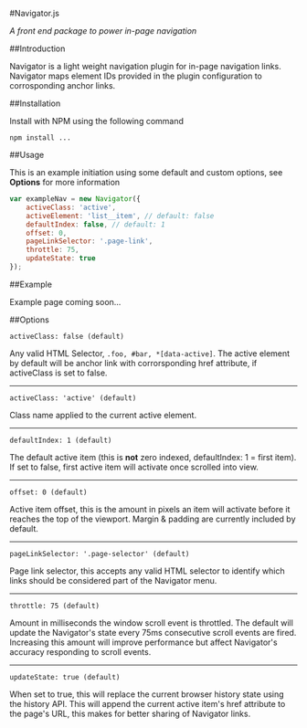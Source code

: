#Navigator.js

*A front end package to power in-page navigation*

##Introduction

Navigator is a light weight navigation plugin for in-page navigation links. Navigator maps element IDs provided in the plugin configuration to corrosponding anchor links.

##Installation

Install with NPM using the following command

```
npm install ...
```

##Usage

This is an example initiation using some default and custom options, see **Options** for more information

```javascript
var exampleNav = new Navigator({
    activeClass: 'active',
    activeElement: 'list__item', // default: false
    defaultIndex: false, // default: 1
    offset: 0,
    pageLinkSelector: '.page-link',
    throttle: 75,
    updateState: true
});
```

##Example

Example page coming soon...

##Options

```
activeClass: false (default)
```

Any valid HTML Selector,  `.foo, #bar, *[data-active]`. The active element by default will be anchor link with corrorsponding href attribute, if activeClass is set to false.

---

```
activeClass: 'active' (default)
```

Class name applied to the current active element.

---

```
defaultIndex: 1 (default)
```

The default active item (this is **not** zero indexed,  defaultIndex: 1 = first item). If set to false, first active item will activate once scrolled into view.

---

```
offset: 0 (default)
```

Active item offset, this is the amount in pixels an item will activate before it reaches the top of the viewport. Margin & padding are currently included by default.

---

```
pageLinkSelector: '.page-selector' (default)
```

Page link selector, this accepts any valid HTML selector to identify which links should be considered part of the Navigator menu.

---

```
throttle: 75 (default)
```

Amount in milliseconds the window scroll event is throttled. The default will update the Navigator's state every 75ms consecutive scroll events are fired. Increasing this amount will improve performance but affect Navigator's accuracy responding to scroll events.

---

```
updateState: true (default)
```

When set to true, this will replace the current browser history state using the history API. This will append the current active item's href attribute to the page's URL, this makes for better sharing of Navigator links.

